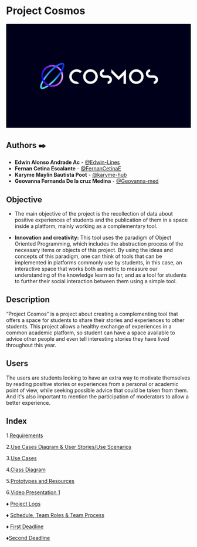 # Project Cosmos

![Logo](https://github.com/Edwin-Lines/Project-Cosmos/blob/Second-Deadline/Resources/Images/ProjectCosmos_LogoBeta.png)

## Authors ✒️
* **Edwin Alonso Andrade Ac** - [@Edwin-Lines](https://github.com/Edwin-Lines "@Edwin-Lines")
* **Fernan Cetina Escalante** - [@FernanCetinaE](https://github.com/FernanCetinaE "@FernanCetinaE") 
* **Karyme Maylin Bautista Poot** - [@karyme-hub](https://github.com/karyme-hub "@karyme-hub")
* **Geovanna Fernanda De la cruz Medina** - [@Geovanna-med](https://github.com/Geovanna-med "@Geovanna-med")

## Objective
* The main objective of the project is the recollection of data about positive experiences of students and the publication of them in a space inside a platform, mainly working as a complementary tool.

* **Innovation and creativity:** This tool uses the paradigm of Object Oriented Programming, which includes the abstraction process of the necessary items or objects of this project. By using the ideas and concepts of this paradigm, one can think of tools that can be implemented in platforms commonly use by students, in this case, an interactive space that works both as metric to measure our understanding of the knowledge learn so far, and as a tool for students to further their social interaction between them using a simple tool.


## Description
“Project Cosmos” is a project about creating a complementing tool that offers a space for students to share their stories and experiences to other students. This project allows a healthy exchange of experiences in a common academic platform, so student can have a space available to advice other people and even tell interesting stories they have lived throughout this year.

## Users
The users are students looking to have an extra way to motivate themselves by reading positive stories or experiences from a personal or academic point of view, while seeking possible advice that could be taken from them. And it's also important to mention the participation of moderators to allow a better experience.

## Index
1.[Requirements](https://github.com/Edwin-Lines/Project-Cosmos/blob/Second-Deadline/Documentation/Requirements/Requirements.md "Requirements")

2.[Use Cases Diagram & User Stories/Use Scenarios](https://github.com/Edwin-Lines/Project-Cosmos/tree/Second-Deadline/Documentation/Use%20Cases%20Diagram%2C%20User%20Stories%20%26%20Use%20Scenarios "Use Cases Diagram & User Stories/Use Scenarios")

3.[Use Cases](https://github.com/Edwin-Lines/Project-Cosmos/blob/Second-Deadline/Documentation/Use%20Cases%20Diagram%2C%20User%20Stories%20%26%20Use%20Scenarios/USE%20CASE.pdf "Use Cases")

4.[Class Diagram](https://github.com/Edwin-Lines/Project-Cosmos/blob/Second-Deadline/Documentation/Prototypes%20and%20Resources/Class%20Diagram.md "Class Diagram")

5.[Prototypes and Resources](https://github.com/Edwin-Lines/Project-Cosmos/tree/Second-Deadline/Documentation/Prototypes%20and%20Resources "Prototypes and Resources")

6.[Video Presentation 1](https://youtu.be/SEaFV820FSQ "Video Presentation")

♦ [Project Logs](https://github.com/Edwin-Lines/Project-Cosmos/tree/Second-Deadline/Documentation/Project%20Logs "Project Logs")

♦ [Schedule, Team Roles & Team Process](https://github.com/Edwin-Lines/Project-Cosmos/tree/Second-Deadline/Documentation/Schedule%2C%20Team%20Roles%20%26%20Team%20Process "Schedule, Team Roles & Team Process")

♦ [First Deadline](https://github.com/Edwin-Lines/Project-Cosmos/blob/Second-Deadline/Documentation/First%20Deadline.md "First Deadline")

♦[Second Deadline]()

